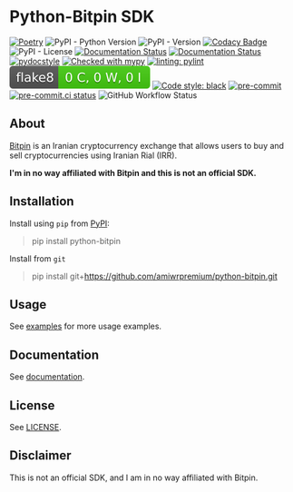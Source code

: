 # Python-Bitpin SDK

[![Poetry](https://img.shields.io/endpoint?url=https://python-poetry.org/badge/v0.json)](https://python-poetry.org/)
![PyPI - Python Version](https://img.shields.io/pypi/pyversions/python-bitpin)
![PyPI - Version](https://img.shields.io/pypi/v/python-bitpin)
[![Codacy Badge](https://app.codacy.com/project/badge/Grade/152926ced23a45c6abb55af6884f890f)](https://app.codacy.com/gh/amiwrpremium/python-bitpin/dashboard?utm_source=gh&utm_medium=referral&utm_content=&utm_campaign=Badge_grade)
![PyPI - License](https://img.shields.io/pypi/l/python-bitpin)
[![Documentation Status](https://readthedocs.org/projects/python-bitpin/badge/?version=latest)](https://python-bitpin.readthedocs.io/en/latest/?badge=latest)
[![Documentation Status](https://img.shields.io/badge/docs-mkdocs%20material-blue.svg?style=flat)](https://squidfunk.github.io/mkdocs-material/)
[![pydocstyle](https://img.shields.io/badge/pydocstyle-enabled-AD4CD3)](http://www.pydocstyle.org/en/stable/)
[![Checked with mypy](http://www.mypy-lang.org/static/mypy_badge.svg)](http://mypy-lang.org/)
[![linting: pylint](https://img.shields.io/badge/linting-pylint-yellowgreen)](https://github.com/pylint-dev/pylint)
[![Flake8 Status](./reports/flake8/flake8-badge.svg?dummy=8484744)](./reports/flake8/index.html)
[![Code style: black](https://img.shields.io/badge/code%20style-black-000000.svg)](https://github.com/psf/black)
[![pre-commit](https://img.shields.io/badge/pre--commit-enabled-brightgreen?logo=pre-commit&logoColor=white)](https://github.com/pre-commit/pre-commit)
[![pre-commit.ci status](https://results.pre-commit.ci/badge/github/amiwrpremium/python-bitpin/master.svg)](https://results.pre-commit.ci/latest/github/amiwrpremium/python-bitpin/master)
![GitHub Workflow Status](https://img.shields.io/github/actions/workflow/status/amiwrpremium/python-bitpin/publish.yml?label=publish)

## About

[Bitpin](https://bitpin.ir/) is an Iranian cryptocurrency exchange that allows
users to buy and sell cryptocurrencies using Iranian Rial (IRR).

**I'm in no way affiliated with Bitpin and this is not an official SDK.**

## Installation

Install using `pip` from [PyPI](https://pypi.org/project/python-bitpin/):
> pip install python-bitpin

Install from `git`
> pip install git+https://github.com/amiwrpremium/python-bitpin.git

## Usage

See [examples](https://python-bitpin.readthedocs.io/en/latest/examples/) for more usage examples.

## Documentation

See [documentation](https://python-bitpin.readthedocs.io/en/latest/).

## License

See [LICENSE](LICENSE).

## Disclaimer

This is not an official SDK, and I am in no way affiliated with Bitpin.